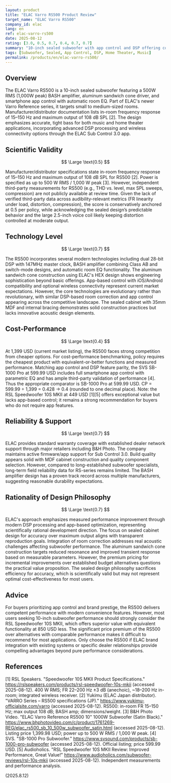 ```yaml
---
layout: product
title: "ELAC Varro RS500 Product Review"
target_name: "ELAC Varro RS500"
company_id: elac
lang: en
ref: elac-varro-rs500
date: 2025-08-12
rating: [3.0, 0.5, 0.7, 0.4, 0.7, 0.7]
summary: "10-inch sealed subwoofer with app control and DSP offering competent performance but limited value against budget alternatives"
tags: [Subwoofer, Sealed, App Control, DSP, Home Theater, Music]
permalink: /products/en/elac-varro-rs500/
---
```


## Overview

The ELAC Varro RS500 is a 10-inch sealed subwoofer featuring a 500W RMS (1,000W peak) BASH amplifier, aluminum sandwich cone driver, and smartphone app control with automatic room EQ. Part of ELAC's newer Varro Reference series, it targets small to medium-sized rooms. Manufacturer/distributor documentation lists in-room frequency response of 15–150 Hz and maximum output of 108 dB SPL [2]. The design emphasizes accurate, tight bass for both music and home theater applications, incorporating advanced DSP processing and wireless connectivity options through the ELAC Sub Control 3.0 app.

## Scientific Validity

$$ \Large \text{0.5} $$

Manufacturer/distributor specifications state in-room frequency response of 15–150 Hz and maximum output of 108 dB SPL for RS500 [2]. Power is specified as up to 500 W RMS / 1,000 W peak [3]. However, independent third-party measurements for RS500 (e.g., THD vs. level, max SPL sweeps, compression) are not publicly available at review time. Given the lack of verified third-party data across audibility-relevant metrics (FR linearity under load, distortion, compression), the score is conservatively anchored at 0.5 per policy, while acknowledging the sealed design’s predictable behavior and the large 2.5-inch voice coil likely keeping distortion controlled at moderate output.

## Technology Level

$$ \Large \text{0.7} $$

The RS500 incorporates several modern technologies including dual 28-bit DSP with 147MHz master clock, BASH amplifier combining Class AB and switch-mode designs, and automatic room EQ functionality. The aluminum sandwich cone construction using ELAC's HEX design shows engineering sophistication beyond basic offerings. App-based control with iOS/Android compatibility and optional wireless connectivity represent current market expectations. However, the core technologies are evolutionary rather than revolutionary, with similar DSP-based room correction and app control appearing across the competitive landscape. The sealed cabinet with 35mm MDF and internal bracing demonstrates solid construction practices but lacks innovative acoustic design elements.

## Cost-Performance

$$ \Large \text{0.4} $$

At 1,399 USD (current market listing), the RS500 faces strong competition from cheaper options. For cost-performance benchmarking, policy requires the cheapest product with equivalent-or-better functions and measured performance. Matching app control and DSP feature parity, the SVS SB-1000 Pro at 599.99 USD includes full smartphone app control with parametric EQ and has ample third-party validation of performance [4]. Thus the appropriate comparator is SB-1000 Pro at 599.99 USD. CP = 599.99 ÷ 1,399 = 0.428 → 0.4 (rounded to one decimal place). Note: the RSL Speedwoofer 10S MKII at 449 USD [1][5] offers exceptional value but lacks app-based control; it remains a strong recommendation for buyers who do not require app features.

## Reliability & Support

$$ \Large \text{0.7} $$

ELAC provides standard warranty coverage with established dealer network support through major retailers including B&H Photo. The company maintains active firmware/app support for Sub Control 3.0. Build quality appears solid with MDF cabinet construction and quality component selection. However, compared to long-established subwoofer specialists, long-term field reliability data for RS-series remains limited. The BASH amplifier design has a proven track record across multiple manufacturers, suggesting reasonable durability expectations.

## Rationality of Design Philosophy

$$ \Large \text{0.7} $$

ELAC's approach emphasizes measured performance improvement through modern DSP processing and app-based optimization, representing scientifically rational development direction. The focus on sealed cabinet design for accuracy over maximum output aligns with transparent reproduction goals. Integration of room correction addresses real acoustic challenges affecting subwoofer performance. The aluminum sandwich cone construction targets reduced resonance and improved transient response based on measurable parameters. However, the premium pricing for incremental improvements over established budget alternatives questions the practical value proposition. The sealed design philosophy sacrifices efficiency for accuracy, which is scientifically valid but may not represent optimal cost-effectiveness for most users.

## Advice

For buyers prioritizing app control and brand prestige, the RS500 delivers competent performance with modern convenience features. However, most users seeking 10-inch subwoofer performance should strongly consider the RSL Speedwoofer 10S MKII, which offers superior value with equivalent functionality at 850 USD less. The significant price premium of the RS500 over alternatives with comparable performance makes it difficult to recommend for most applications. Only choose the RS500 if ELAC brand integration with existing systems or specific dealer relationships provide compelling advantages beyond pure performance considerations.

## References

[1] RSL Speakers. "Speedwoofer 10S MKII Product Specifications." https://rslspeakers.com/products/rsl-speedwoofer-10s-mkii (accessed 2025-08-12). 400 W RMS; FR 22–200 Hz ±3 dB (anechoic), ~18–200 Hz in-room; integrated wireless receiver.
[2] Yukimu (ELAC Japan distributor). "VARRO Series – RS500 specifications (JP)." https://www.yukimu-officialsite.com/varro (accessed 2025-08-12). RS500: in-room FR 15–150 Hz; max output 108 dB; BASH amp; dimensions/weight.
[3] B&H Photo Video. "ELAC Varro Reference RS500 10" 1000W Subwoofer (Satin Black)." https://www.bhphotovideo.com/c/product/1761269-REG/elac_rs500_sb_10_500w_subwoofer_satin.html (accessed 2025-08-12). Listing price 1,399.98 USD; power up to 500 W RMS / 1,000 W peak.
[4] SVS. "SB-1000 Pro Subwoofer." https://www.svsound.com/products/sb-1000-pro-subwoofer (accessed 2025-08-12). Official listing; price 599.99 USD.
[5] Audioholics. "RSL Speedwoofer 10S MKII Review: Improved Performance, Great Value!" https://www.audioholics.com/subwoofer-reviews/rsl-10s-mkii (accessed 2025-08-12). Independent measurements and performance analysis.

(2025.8.12)